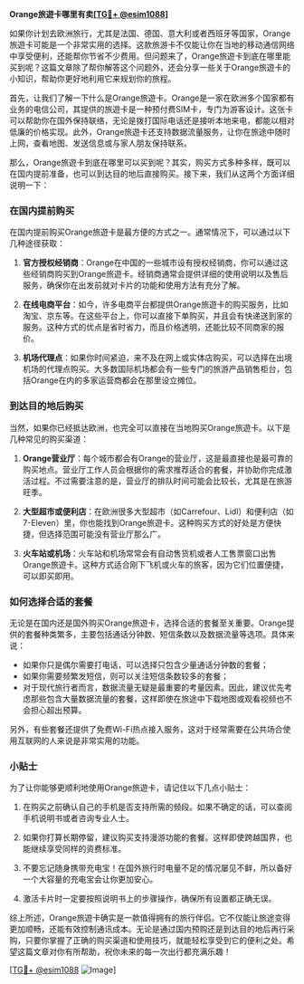 **Orange旅遊卡哪里有卖[[TG💪+ @esim1088](https://t.me/s/esim1088)]**

如果你计划去欧洲旅行，尤其是法国、德国、意大利或者西班牙等国家，Orange旅遊卡可能是一个非常实用的选择。这款旅游卡不仅能让你在当地的移动通信网络中享受便利，还能帮你节省不少费用。但问题来了，Orange旅遊卡到底在哪里能买到呢？这篇文章除了帮你解答这个问题外，还会分享一些关于Orange旅遊卡的小知识，帮助你更好地利用它来规划你的旅程。

首先，让我们了解一下什么是Orange旅遊卡。Orange是一家在欧洲多个国家都有业务的电信公司，其提供的旅遊卡是一种预付费SIM卡，专门为游客设计。这张卡可以帮助你在国外保持联络，无论是拨打国际电话还是接听本地来电，都能以相对低廉的价格实现。此外，Orange旅遊卡还支持数据流量服务，让你在旅途中随时上网，查看地图、发送信息或与家人朋友保持联系。

那么，Orange旅遊卡到底在哪里可以买到呢？其实，购买方式多种多样，既可以在国内提前准备，也可以到达目的地后直接购买。接下来，我们从这两个方面详细说明一下：

### **在国内提前购买**
在国内提前购买Orange旅遊卡是最方便的方式之一。通常情况下，可以通过以下几种途径获取：

1. **官方授权经销商**：Orange在中国的一些城市设有授权经销商，你可以通过这些经销商购买到Orange旅遊卡。经销商通常会提供详细的使用说明以及售后服务，确保你在出发前就对卡片的功能和使用方法有充分了解。
   
2. **在线电商平台**：如今，许多电商平台都提供Orange旅遊卡的购买服务，比如淘宝、京东等。在这些平台上，你可以直接下单购买，并且会有快递送到家的服务。这种方式的优点是省时省力，而且价格透明，还能比较不同商家的报价。

3. **机场代理点**：如果你时间紧迫，来不及在网上或实体店购买，可以选择在出境机场的代理点购买。大多数国际机场都会有一些专门的旅游产品销售柜台，包括Orange在内的多家运营商都会在那里设立摊位。

### **到达目的地后购买**
当然，如果你已经抵达欧洲，也完全可以直接在当地购买Orange旅遊卡。以下是几种常见的购买渠道：

1. **Orange营业厅**：每个城市都会有Orange的营业厅，这是最直接也是最可靠的购买地点。营业厅工作人员会根据你的需求推荐适合的套餐，并协助你完成激活过程。不过需要注意的是，营业厅的排队时间可能会比较长，尤其是在旅游旺季。

2. **大型超市或便利店**：在欧洲很多大型超市（如Carrefour、Lidl）和便利店（如7-Eleven）里，你也能找到Orange旅遊卡。这种购买方式的好处是方便快捷，但选择范围可能没有营业厅那么广。

3. **火车站或机场**：火车站和机场常常会有自动售货机或者人工售票窗口出售Orange旅遊卡。这种方式适合刚下飞机或火车的旅客，因为它们位置便捷，可以即买即用。

### **如何选择合适的套餐**
无论是在国内还是国外购买Orange旅遊卡，选择合适的套餐至关重要。Orange提供的套餐种类繁多，主要包括通话分钟数、短信条数以及数据流量等选项。具体来说：

- 如果你只是偶尔需要打电话，可以选择只包含少量通话分钟数的套餐；
- 如果你需要频繁发短信，则可以关注短信条数较多的套餐；
- 对于现代旅行者而言，数据流量无疑是最重要的考量因素。因此，建议优先考虑那些包含大量数据流量的套餐，这样即使在旅途中下载地图或观看视频也不会担心超出预算。

另外，有些套餐还提供了免费Wi-Fi热点接入服务，这对于经常需要在公共场合使用互联网的人来说是非常实用的功能。

### **小贴士**
为了让你能够更顺利地使用Orange旅遊卡，请记住以下几点小贴士：

1. 在购买之前确认自己的手机是否支持所需的频段。如果不确定的话，可以查阅手机说明书或者咨询专业人士。
   
2. 如果你打算长期停留，建议购买支持漫游功能的套餐。这样即使跨越国界，也能继续享受同样的资费标准。

3. 不要忘记随身携带充电宝！在国外旅行时电量不足的情况屡见不鲜，所以备好一个大容量的充电宝会让你更加安心。

4. 激活卡片时一定要按照说明书上的步骤操作，确保所有设置都正确无误。

综上所述，Orange旅遊卡确实是一款值得拥有的旅行伴侣。它不仅能让旅途变得更加顺畅，还能有效控制通讯成本。无论是通过国内预购还是到达目的地后再行采购，只要你掌握了正确的购买渠道和使用技巧，就能轻松享受到它的便利之处。希望这篇文章对你有所帮助，祝你未来的每一次出行都充满乐趣！

[[TG💪+ @esim1088](https://t.me/s/esim1088) ![Image](https://i.postimg.cc/4NQfJmqS/Snipaste-2025-05-13-00-14-12.png)]